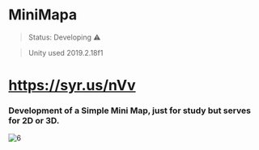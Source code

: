 # MiniMapa

> Status: Developing ⚠️

> Unity used 2019.2.18f1

# https://syr.us/nVv

### Development of a Simple Mini Map, just for study but serves for 2D or 3D.

![6](https://user-images.githubusercontent.com/79748858/111016034-65b4b800-838a-11eb-9fec-39e07881a8db.png)
